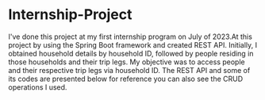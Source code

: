 # Internship-Project
I've done this project at my first internship program on July of 2023.At this project by using the Spring Boot framework and created REST API. Initially, I obtained household details by household ID, followed by people residing in those households and their trip legs. My objective was to access people and their respective trip legs via household ID. The REST API and some of its codes are presented below for reference you can also see the CRUD operations I used.
